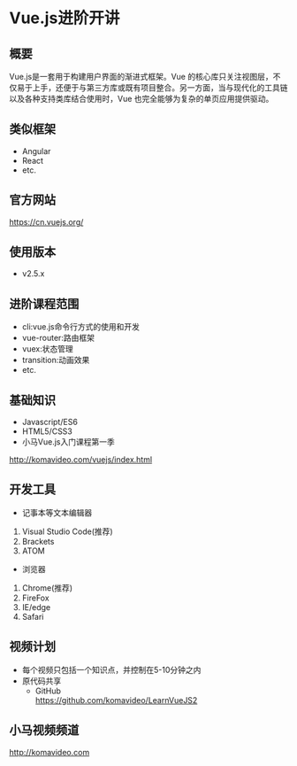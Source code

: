 Vue.js进阶开讲
=============

## 概要

Vue.js是一套用于构建用户界面的渐进式框架。Vue 的核心库只关注视图层，不仅易于上手，还便于与第三方库或既有项目整合。另一方面，当与现代化的工具链以及各种支持类库结合使用时，Vue 也完全能够为复杂的单页应用提供驱动。

## 类似框架

+ Angular
+ React
+ etc.

## 官方网站

https://cn.vuejs.org/

## 使用版本

+ v2.5.x

## 进阶课程范围

+ cli:vue.js命令行方式的使用和开发
+ vue-router:路由框架
+ vuex:状态管理
+ transition:动画效果
+ etc.

## 基础知识

+ Javascript/ES6
+ HTML5/CSS3
+ 小马Vue.js入门课程第一季

http://komavideo.com/vuejs/index.html

## 开发工具

* 记事本等文本编辑器
 1. Visual Studio Code(推荐)
 2. Brackets
 3. ATOM

* 浏览器
 1. Chrome(推荐)
 2. FireFox
 3. IE/edge
 4. Safari

## 视频计划
* 每个视频只包括一个知识点，并控制在5-10分钟之内
* 原代码共享
  - GitHub  
    https://github.com/komavideo/LearnVueJS2

## 小马视频频道

http://komavideo.com
